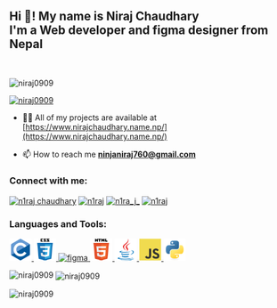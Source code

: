 <h2 align="left">Hi 👋! My name is Niraj Chaudhary <br> I'm a Web developer and figma designer from  Nepal</h2>



<br clear="both">


<p align="left"> <img src="https://komarev.com/ghpvc/?username=niraj0909&label=Profile%20views&color=0e75b6&style=flat" alt="niraj0909" /> </p>

<p align="left"> <a href="https://github.com/ryo-ma/github-profile-trophy"><img src="https://github-profile-trophy.vercel.app/?username=niraj0909" alt="niraj0909" /></a> </p>

- 👨‍💻 All of my projects are available at [https://www.nirajchaudhary.name.np/](https://www.nirajchaudhary.name.np/)

- 📫 How to reach me **ninjaniraj760@gmail.com**

<h3 align="left">Connect with me:</h3>
<p align="left">
<a href="https://linkedin.com/in/n1raj chaudhary" target="blank"><img align="center" src="https://raw.githubusercontent.com/rahuldkjain/github-profile-readme-generator/master/src/images/icons/Social/linked-in-alt.svg" alt="n1raj chaudhary" height="30" width="40" /></a>
<a href="https://fb.com/n1raj" target="blank"><img align="center" src="https://raw.githubusercontent.com/rahuldkjain/github-profile-readme-generator/master/src/images/icons/Social/facebook.svg" alt="n1raj" height="30" width="40" /></a>
<a href="https://instagram.com/n1ra_j_" target="blank"><img align="center" src="https://raw.githubusercontent.com/rahuldkjain/github-profile-readme-generator/master/src/images/icons/Social/instagram.svg" alt="n1ra_j_" height="30" width="40" /></a>
<a href="https://www.youtube.com/c/n1raj" target="blank"><img align="center" src="https://raw.githubusercontent.com/rahuldkjain/github-profile-readme-generator/master/src/images/icons/Social/youtube.svg" alt="n1raj" height="30" width="40" /></a>
</p>

<h3 align="left">Languages and Tools:</h3>
<p align="left"> <a href="https://www.cprogramming.com/" target="_blank" rel="noreferrer"> <img src="https://raw.githubusercontent.com/devicons/devicon/master/icons/c/c-original.svg" alt="c" width="40" height="40"/> </a> <a href="https://www.w3schools.com/css/" target="_blank" rel="noreferrer"> <img src="https://raw.githubusercontent.com/devicons/devicon/master/icons/css3/css3-original-wordmark.svg" alt="css3" width="40" height="40"/> </a> <a href="https://www.figma.com/" target="_blank" rel="noreferrer"> <img src="https://www.vectorlogo.zone/logos/figma/figma-icon.svg" alt="figma" width="40" height="40"/> </a> <a href="https://www.w3.org/html/" target="_blank" rel="noreferrer"> <img src="https://raw.githubusercontent.com/devicons/devicon/master/icons/html5/html5-original-wordmark.svg" alt="html5" width="40" height="40"/> </a> <a href="https://www.java.com" target="_blank" rel="noreferrer"> <img src="https://raw.githubusercontent.com/devicons/devicon/master/icons/java/java-original.svg" alt="java" width="40" height="40"/> </a> <a href="https://developer.mozilla.org/en-US/docs/Web/JavaScript" target="_blank" rel="noreferrer"> <img src="https://raw.githubusercontent.com/devicons/devicon/master/icons/javascript/javascript-original.svg" alt="javascript" width="40" height="40"/> </a> <a href="https://www.python.org" target="_blank" rel="noreferrer"> <img src="https://raw.githubusercontent.com/devicons/devicon/master/icons/python/python-original.svg" alt="python" width="40" height="40"/> </a> </p>

<p><img align="left" src="https://github-readme-stats.vercel.app/api/top-langs?username=niraj0909&show_icons=true&locale=en&layout=compact" alt="niraj0909" /></p>

<p>&nbsp;<img align="center" src="https://github-readme-stats.vercel.app/api?username=niraj0909&show_icons=true&locale=en" alt="niraj0909" /></p>

<p><img align="center" src="https://github-readme-streak-stats.herokuapp.com/?user=niraj0909&" alt="niraj0909" /></p>
